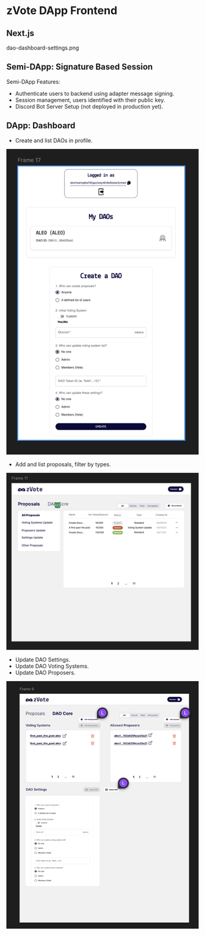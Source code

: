 # zVote DApp Frontend

## Next.js

dao-dashboard-settings.png

## Semi-DApp: Signature Based Session

Semi-DApp Features:

- Authenticate users to backend using adapter message signing.
- Session management, users identified with their public key.
- Discord Bot Server Setup (not deployed in production yet).

## DApp: Dashboard

- Create and list DAOs in profile.

![alt text](/public/zvote-profile.png)

- Add and list proposals, filter by types.

![alt text](/public/dao-dashboard-proposals.png)

- Update DAO Settings.
- Update DAO Voting Systems.
- Update DAO Proposers.

![alt text](/public/dao-dashboard-settings.png)
